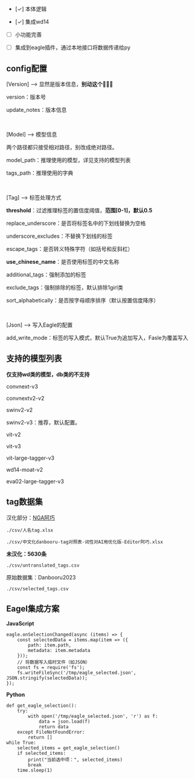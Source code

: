 - [✓] 本体逻辑

- [✓] 集成wd14

- [ ] 小功能完善

- [ ] 集成到eagle插件，通过本地接口将数据传递给py

## config配置

[Version] --> 显然是版本信息，**别动这个**👊😡🫵

version：版本号

update_notes：版本信息

</br>

[Model] --> 模型信息

两个路径都只接受相对路径，别改成绝对路径。

model_path：推理使用的模型，详见支持的模型列表

tags_path：推理使用的字典

</br>

[Tag] --> 标签处理方式

**threshold**：过滤推理标签的置信度阈值，**范围\[0-1\]，默认0.5**

replace_underscore：是否将标签名中的下划线替换为空格

underscore_excludes：不替换下划线的标签

escape_tags：是否转义特殊字符（如括号和反斜杠）

**use_chinese_name**：是否使用标签的中文名称

additional_tags：强制添加的标签

exclude_tags：强制排除的标签，默认排除1girl类

sort_alphabetically：是否按字母顺序排序（默认按置信度降序）

</br>

[Json] --> 写入Eagle的配置

add_write_mode：标签的写入模式，默认True为追加写入，Fasle为覆盖写入

## 支持的模型列表

**仅支持wd类的模型，db类的不支持**

convnext-v3

convnextv2-v2

swinv2-v2

swinv2-v3：推荐，默认配置。

vit-v2

vit-v3

vit-large-tagger-v3

wd14-moat-v2

eva02-large-tagger-v3

## tag数据集

汉化部分：[NGA阿巧](https://ngabbs.com/read.php?tid=33869519)

    ./csv/人名tag.xlsx

    ./csv/中文化danbooru-tag对照表-词性对AI用优化版-Editor阿巧.xlsx

**未汉化：5630条**

    ./csv/untranslated_tags.csv

原始数据集：Danbooru2023

    ./csv/selected_tags.csv

## Eagel集成方案

**JavaScript**

```
eagle.onSelectionChanged(async (items) => {
    const selectedData = items.map(item => ({
        path: item.path,
        metadata: item.metadata
    }));
    // 将数据写入临时文件（如JSON）
    const fs = require('fs');
    fs.writeFileSync('/tmp/eagle_selected.json', JSON.stringify(selectedData));
});
```
**Python**

```
def get_eagle_selection():
    try:
        with open('/tmp/eagle_selected.json', 'r') as f:
            data = json.load(f)
            return data
    except FileNotFoundError:
        return []
while True:
    selected_items = get_eagle_selection()
    if selected_items:
        print("当前选中项：", selected_items)
        break
    time.sleep(1)
```